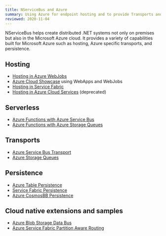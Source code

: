 ```yaml
---
title: NServiceBus and Azure
summary: Using Azure for endpoint hosting and to provide Transports and Persistence
reviewed: 2020-11-04
---
```


NServiceBus helps create distributed .NET systems not only on premises but also in the Microsoft Azure cloud. It provides a variety of capabilities built for Microsoft Azure such as hosting, Azure specific transports, and persistence.

## Hosting

 * [Hosting in Azure WebJobs](/samples/azure/webjob-host/)
 * [Azure Cloud Showcase](/samples/showcase/cloud-azure/) using WebApps and WebJobs
 * [Hosting in Service Fabric](/nservicebus/hosting/service-fabric-hosting/)
 * [Hosting in Azure Cloud Services](/nservicebus/hosting/cloud-services-host/) (deprecated)

## Serverless

* [Azure Functions with Azure Service Bus](/nservicebus/hosting/azure-functions-service-bus/)
* [Azure Functions with Azure Storage Queues](/previews/azure-functions-storage-queues.md)

## Transports

 * [Azure Service Bus Transport](/transports/azure-service-bus/)
 * [Azure Storage Queues](/transports/azure-storage-queues/)

## Persistence

 * [Azure Table Persistence](/persistence/azure-table/)
 * [Service Fabric Persistence](/persistence/service-fabric/)
 * [Azure CosmosBB Persistence](/persistence/cosmosdb/)

## Cloud native extensions and samples

 * [Azure Blob Storage Data Bus](/samples/azure/blob-storage-databus/)
 * [Azure Service Fabric Partition Aware Routing](/samples/azure/azure-service-fabric-routing/)
